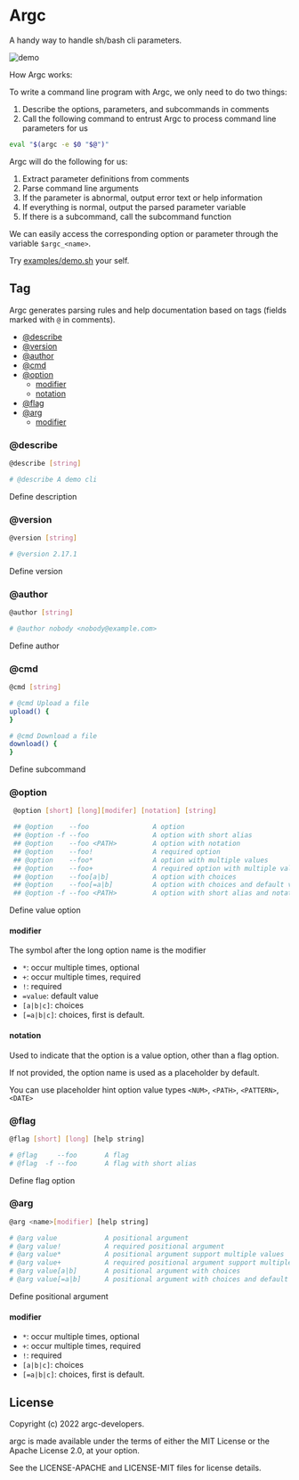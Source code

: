 # Argc

A handy way to handle sh/bash cli parameters.

![demo](https://user-images.githubusercontent.com/4012553/156678751-0a72e309-75f2-40eb-bad6-1bcf03402e2e.gif)

How Argc works:

To write a command line program with Argc, we only need to do two things:

1. Describe the options, parameters, and subcommands in comments
2. Call the following command to entrust Argc to process command line parameters for us

```sh
eval "$(argc -e $0 "$@")"
```

Argc will do the following for us:

1. Extract parameter definitions from comments
2. Parse command line arguments
3. If the parameter is abnormal, output error text or help information
4. If everything is normal, output the parsed parameter variable
5. If there is a subcommand, call the subcommand function

We can easily access the corresponding option or parameter through the variable `$argc_<name>`.

Try [examples/demo.sh](examples/demo.sh) your self.

## Tag

Argc generates parsing rules and help documentation based on tags (fields marked with `@` in comments).

 - [@describe](#describe)
 - [@version](#version)
 - [@author](#author)
 - [@cmd](#cmd)
 - [@option](#option)
   - [modifier](#modifier)
   - [notation](#notation)
 - [@flag](#flag)
 - [@arg](#arg)
   - [modifier](#modifier-1)

### @describe

```sh
@describe [string]

# @describe A demo cli
```

Define description

### @version

```sh
@version [string]

# @version 2.17.1 
```

Define version


### @author

```sh
@author [string]

# @author nobody <nobody@example.com>
```

Define author

### @cmd

```sh
@cmd [string]

# @cmd Upload a file
upload() {
}

# @cmd Download a file
download() {
}
```
Define subcommand

### @option

```sh
 @option [short] [long][modifer] [notation] [string]

 ## @option    --foo                A option
 ## @option -f --foo                A option with short alias
 ## @option    --foo <PATH>         A option with notation
 ## @option    --foo!               A required option
 ## @option    --foo*               A option with multiple values
 ## @option    --foo+               A required option with multiple values
 ## @option    --foo[a|b]           A option with choices
 ## @option    --foo[=a|b]          A option with choices and default value
 ## @option -f --foo <PATH>         A option with short alias and notation
```

Define value option

#### modifier

The symbol after the long option name is the modifier

- `*`: occur multiple times, optional
- `+`: occur multiple times, required
- `!`: required
- `=value`: default value
- `[a|b|c]`: choices
- `[=a|b|c]`: choices, first is default.

#### notation

Used to indicate that the option is a value option, other than a flag option.

If not provided, the option name is used as a placeholder by default.

You can use placeholder hint option value types `<NUM>`, `<PATH>`, `<PATTERN>`, `<DATE>`

### @flag

```sh
@flag [short] [long] [help string]

# @flag     --foo       A flag
# @flag  -f --foo       A flag with short alias
```

Define flag option

### @arg

```sh
@arg <name>[modifier] [help string]

# @arg value            A positional argument
# @arg value!           A required positional argument
# @arg value*           A positional argument support multiple values
# @arg value+           A required positional argument support multiple values
# @arg value[a|b]       A positional argument with choices
# @arg value[=a|b]      A positional argument with choices and default value
```
Define positional argument

#### modifier

- `*`: occur multiple times, optional
- `+`: occur multiple times, required
- `!`: required
- `[a|b|c]`: choices
- `[=a|b|c]`: choices, first is default.

## License

Copyright (c) 2022 argc-developers.

argc is made available under the terms of either the MIT License or the Apache License 2.0, at your option.

See the LICENSE-APACHE and LICENSE-MIT files for license details.